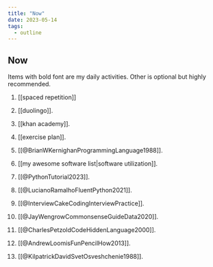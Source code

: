 ```yaml
---
title: "Now"
date: 2023-05-14
tags:
  - outline
---
```


## Now

Items with bold font are my daily activities. Other is optional but highly
recommended.

1. [[spaced repetition]]

2. [[duolingo]].

3. [[khan academy]].

4. [[exercise plan]].

5. [[@BrianWKernighanProgrammingLanguage1988]].

6. [[my awesome software list|software utilization]].

7. [[@PythonTutorial2023]].

8. [[@LucianoRamalhoFluentPython2021]].

9. [[@InterviewCakeCodingInterviewPractice]].

10. [[@JayWengrowCommonsenseGuideData2020]].

11. [[@CharlesPetzoldCodeHiddenLanguage2000]].

12. [[@AndrewLoomisFunPencilHow2013]].

13. [[@KilpatrickDavidSvetOsveshchenie1988]].

